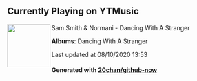 ## Currently Playing on YTMusic

[<img align="left" width="100" src="https://lh3.googleusercontent.com/U57DkSnVGY17eLNxEo-4y72moufvocRYcv6lVng11gTjthOvq7ZQHaN8X1SHd4W86FRTSTlwW61R-onA">](https://music.youtube.com/channel/UCgpBsaDW2n_6ruzht3wvP0A)

Sam Smith & Normani - Dancing With A Stranger

**Albums**: Dancing With A Stranger

Last updated at 08/10/2020 13:53

#### Generated with [20chan/github-now](https://github.com/20chan/github-now)


<!--
**20chan/20chan** is a ✨ _special_ ✨ repository because its `README.md` (this file) appears on your GitHub profile.

Here are some ideas to get you started:

- 🔭 I’m currently working on ...
- 🌱 I’m currently learning ...
- 👯 I’m looking to collaborate on ...
- 🤔 I’m looking for help with ...
- 💬 Ask me about ...
- 📫 How to reach me: ...
- 😄 Pronouns: ...
- ⚡ Fun fact: ...
-->
